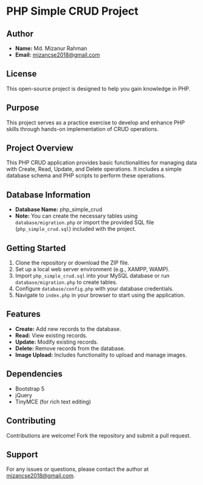 # PHP Simple CRUD Project

## Author
- **Name:** Md. Mizanur Rahman
- **Email:** mizancse2018@gmail.com

## License
This open-source project is designed to help you gain knowledge in PHP.

## Purpose
This project serves as a practice exercise to develop and enhance PHP skills through hands-on implementation of CRUD operations.

## Project Overview
This PHP CRUD application provides basic functionalities for managing data with Create, Read, Update, and Delete operations. It includes a simple database schema and PHP scripts to perform these operations.

## Database Information
- **Database Name:** php_simple_crud
- **Note:** You can create the necessary tables using `database/migration.php` or import the provided SQL file (`php_simple_crud.sql`) included with the project.


## Getting Started
1. Clone the repository or download the ZIP file.
2. Set up a local web server environment (e.g., XAMPP, WAMP).
3. Import `php_simple_crud.sql` into your MySQL database or run `database/migration.php` to create tables.
4. Configure `database/config.php` with your database credentials.
5. Navigate to `index.php` in your browser to start using the application.

## Features
- **Create:** Add new records to the database.
- **Read:** View existing records.
- **Update:** Modify existing records.
- **Delete:** Remove records from the database.
- **Image Upload:** Includes functionality to upload and manage images.

## Dependencies
- Bootstrap 5
- jQuery
- TinyMCE (for rich text editing)

## Contributing
Contributions are welcome! Fork the repository and submit a pull request.

## Support
For any issues or questions, please contact the author at mizancse2018@gmail.com.


